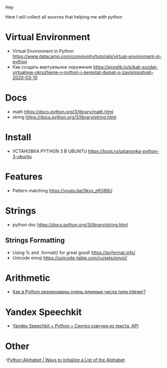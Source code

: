 Hey

Here I will collect all sources that helping me with python

# Virtual Environment

- Virtual Environment in Python https://www.datacamp.com/community/tutorials/virtual-environment-in-python
- Как создать виртуальное окружение https://proglib.io/p/kak-sozdat-virtualnoe-okruzhenie-v-python-i-perestat-dumat-o-zavisimostyah-2020-03-10

# Docs
- math https://docs.python.org/3/library/math.html
- string https://docs.python.org/3/library/string.html

# Install
- УСТАНОВКА PYTHON 3 В UBUNTU https://losst.ru/ustanovka-python-3-ubuntu

# Features
- Pattern matching https://youtu.be/0kyy_zKO86U

# Strings
- python doc https://docs.python.org/3/library/string.html
## Strings Formatting
- Using % and .format() for great good! https://pyformat.info/
- Unicode emoji https://unicode-table.com/ru/sets/emoji/

# Arithmetic
- [Как в Python реализованы очень длинные числа типа integer?](https://habr.com/ru/company/otus/blog/489258/)

# Yandex Speechkit
- [Yandex Speechkit + Python = Синтез озвучки из текста, API](https://youtu.be/X9tDjQitINI)

# Other
-[Python Alphabet | Ways to Initialize a List of the Alphabet](https://www.pythonpool.com/python-alphabet/)


